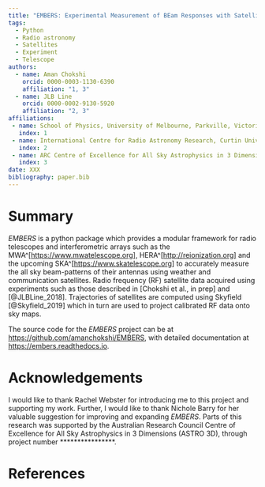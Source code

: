 ```yaml
---
title: "EMBERS: Experimental Measurement of BEam Responses with Satellites"
tags:
  - Python
  - Radio astronomy
  - Satellites
  - Experiment
  - Telescope
authors:
  - name: Aman Chokshi
    orcid: 0000-0003-1130-6390
    affiliation: "1, 3"
  - name: JLB Line
    orcid: 0000-0002-9130-5920
    affiliation: "2, 3"
affiliations:
 - name: School of Physics, University of Melbourne, Parkville, Victoria, 3010, Australia
   index: 1
 - name: International Centre for Radio Astronomy Research, Curtin University, Perth, WA 6845, Australia
   index: 2
 - name: ARC Centre of Excellence for All Sky Astrophysics in 3 Dimensions (ASTRO 3D)
   index: 3
date: XXX
bibliography: paper.bib
---
```


# Summary

*EMBERS* is a python package which provides a modular framework for radio telescopes and interferometric arrays such as the 
MWA^[https://www.mwatelescope.org], HERA^[http://reionization.org] and the upcoming SKA^[https://www.skatelescope.org] to accurately measure the all sky 
beam-patterns of their antennas using weather and communication satellites. Radio frequency (RF) satellite data acquired using experiments such as those 
described in [Chokshi et al., in prep] and [@JLBLine_2018]. Trajectories of satellites are computed using Skyfield [@Skyfield_2019] which in turn are used to 
project calibrated RF data onto sky maps. 


The source code for the *EMBERS* project can be at https://github.com/amanchokshi/EMBERS, with detailed documentation at https://embers.readthedocs.io.


# Acknowledgements

I would like to thank Rachel Webster for introducing me to this project and supporting my work. Further, I would like to thank Nichole Barry for her valuable
suggestion for improving and expanding *EMBERS*. Parts of this research was supported by the Australian Research Council Centre of Excellence for All Sky
Astrophysics in 3 Dimensions (ASTRO 3D), through project number ****************.


# References
